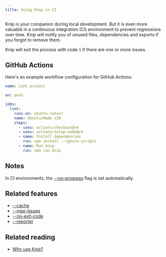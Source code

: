 ```yaml
---
title: Using Knip in CI
---
```


Knip is your companion during local development. But it is even more valuable in
a continuous integration (CI) environment to prevent regressions over time. Knip
will notify you of unused files, dependencies and exports if you forgot to
remove them.

Knip will exit the process with code `1` if there are one or more issues.

## GitHub Actions

Here's an example workflow configuration for GitHub Actions:

```yaml
name: Lint project

on: push

jobs:
  lint:
    runs-on: ubuntu-latest
    name: Ubuntu/Node v20
    steps:
      - uses: actions/checkout@v4
      - uses: actions/setup-node@v4
      - name: Install dependencies
        run: npm install --ignore-scripts
      - name: Run knip
        run: npm run knip
```

## Notes

In CI environments, the [--no-progress](../reference/cli.md#--no-progress) flag
is set automatically.

## Related features

- [--cache](../reference/cli.md#--cache)
- [--max-issues](../reference/cli.md#--max-issues)
- [--no-exit-code](../reference/cli.md#--no-exit-code)
- [--reporter](../reference/cli.md#--reporter-reporter)

## Related reading

- [Why use Knip?](../explanations/why-use-knip.md)
